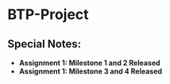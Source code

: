 # BTP-Project

## **Special Notes:**
* **Assignment 1: Milestone 1 and 2 Released**
* **Assignment 1: Milestone 3 and 4 Released**
